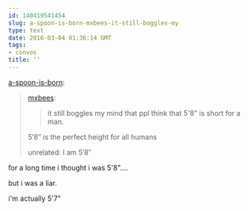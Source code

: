 ```yaml
---
id: 140419541454
slug: a-spoon-is-born-mxbees-it-still-boggles-my
type: text
date: 2016-03-04 01:36:14 GMT
tags:
- convos
title: ''
---
```

<p><a class="tumblr_blog" href="http://a-spoon-is-born.tumblr.com/post/140415278818">a-spoon-is-born</a>:</p>
<blockquote>
<p><a class="tumblr_blog" href="http://mxbees.tumblr.com/post/140406569604">mxbees</a>:</p>
<blockquote>
<p>it still boggles my mind that ppl think that 5'8" is short for a man.</p>
</blockquote>
<p>5′8″ is the perfect height for all humans</p>
<p>unrelated: I am 5′8″<br></p>
</blockquote>

for a long time i thought i was 5'8"....

but i was a liar.

i'm actually 5'7"
